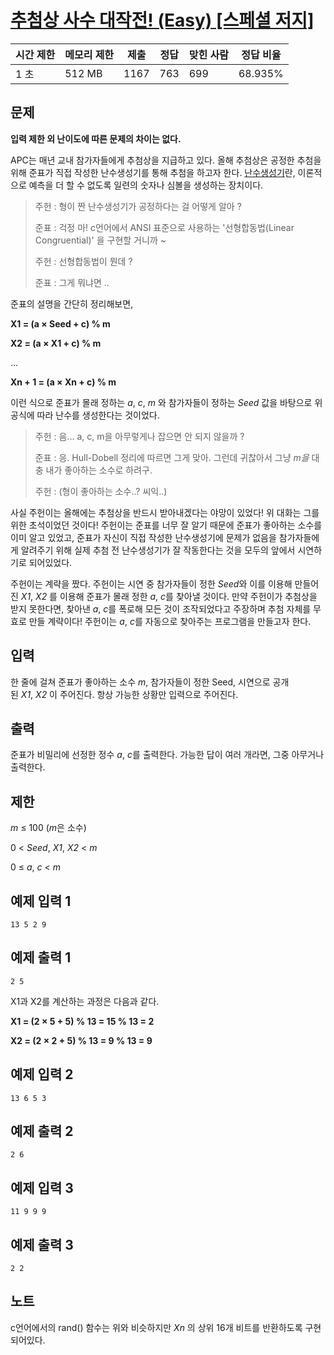 # [추첨상 사수 대작전! (Easy) [스페셜 저지]](https://www.acmicpc.net/problem/20410)

| 시간 제한 | 메모리 제한 | 제출 | 정답 | 맞힌 사람 | 정답 비율 |
| --- | --- | --- | --- | --- | --- |
| 1 초 | 512 MB | 1167 | 763 | 699 | 68.935% |

## 문제

**입력 제한 외 난이도에 따른 문제의 차이는 없다.**

APC는 매년 교내 참가자들에게 추첨상을 지급하고 있다. 올해 추첨상은 공정한 추첨을 위해 준표가 직접 작성한 난수생성기를 통해 추첨을 하고자 한다. [난수생성기](https://ko.wikipedia.org/wiki/%EB%82%9C%EC%88%98%EB%B0%9C%EC%83%9D%EA%B8%B0)란, 이론적으로 예측을 더 할 수 없도록 일련의 숫자나 심볼을 생성하는 장치이다.

> 주헌 : 형이 짠 난수생성기가 공정하다는 걸 어떻게 알아 ?
> 
> 
> 준표 : 걱정 마! c언어에서 ANSI 표준으로 사용하는 '선형합동법(Linear Congruential)' 을 구현할 거니까 ~
> 
> 주헌 : 선형합동법이 뭔데 ?
> 
> 준표 : 그게 뭐냐면 ..
> 

준표의 설명을 간단히 정리해보면,

**X1 = (a × Seed + c) % m**

**X2 = (a × X1 + c) % m**

...

**Xn + 1 = (a × Xn + c) % m**

이런 식으로 준표가 몰래 정하는 *a*, *c*, *m* 와 참가자들이 정하는 *Seed* 값을 바탕으로 위 공식에 따라 난수를 생성한다는 것이었다.

> 주헌 : 음... a, c, m을 아무렇게나 잡으면 안 되지 않을까 ?
> 
> 
> 준표 : 응. Hull-Dobell 정리에 따르면 그게 맞아. 그런데 귀찮아서 그냥 *m을* 대충 내가 좋아하는 소수로 하려구.
> 
> 주헌 : (형이 좋아하는 소수..? 씨익..)
> 

사실 주헌이는 올해에는 추첨상을 반드시 받아내겠다는 야망이 있었다! 위 대화는 그를 위한 초석이었던 것이다! 주헌이는 준표를 너무 잘 알기 때문에 준표가 좋아하는 소수를 이미 알고 있었고, 준표가 자신이 직접 작성한 난수생성기에 문제가 없음을 참가자들에게 알려주기 위해 실제 추첨 전 난수생성기가 잘 작동한다는 것을 모두의 앞에서 시연하기로 되어있었다.

주헌이는 계략을 짰다. 주헌이는 시연 중 참가자들이 정한 *Seed*와 이를 이용해 만들어진 *X1*, *X2* 를 이용해 준표가 몰래 정한 *a*, *c*를 찾아낼 것이다. 만약 주헌이가 추첨상을 받지 못한다면, 찾아낸 *a*, *c*를 폭로해 모든 것이 조작되었다고 주장하며 추첨 자체를 무효로 만들 계략이다! 주헌이는 *a*, *c*를 자동으로 찾아주는 프로그램을 만들고자 한다.

## 입력

한 줄에 걸쳐 준표가 좋아하는 소수 *m*, 참가자들이 정한 Seed, 시연으로 공개된 *X1*, *X2* 이 주어진다. 항상 가능한 상황만 입력으로 주어진다.

## 출력

준표가 비밀리에 선정한 정수 *a*, *c*를 출력한다. 가능한 답이 여러 개라면, 그중 아무거나 출력한다.

## 제한

*m* ≤ 100 (*m*은 소수)

0 < *Seed*, *X1*, *X2* < *m*

0 ≤ *a*, *c* < *m*

## 예제 입력 1

```
13 5 2 9

```

## 예제 출력 1

```
2 5

```

X1과 X2를 계산하는 과정은 다음과 같다.

**X1 = (2 × 5 + 5) % 13 = 15 % 13 = 2**

**X2 = (2 × 2 + 5) % 13 = 9 % 13 = 9**

## 예제 입력 2

```
13 6 5 3

```

## 예제 출력 2

```
2 6

```

## 예제 입력 3

```
11 9 9 9

```

## 예제 출력 3

```
2 2

```

## 노트

c언어에서의 rand() 함수는 위와 비슷하지만 *Xn* 의 상위 16개 비트를 반환하도록 구현되어있다.
